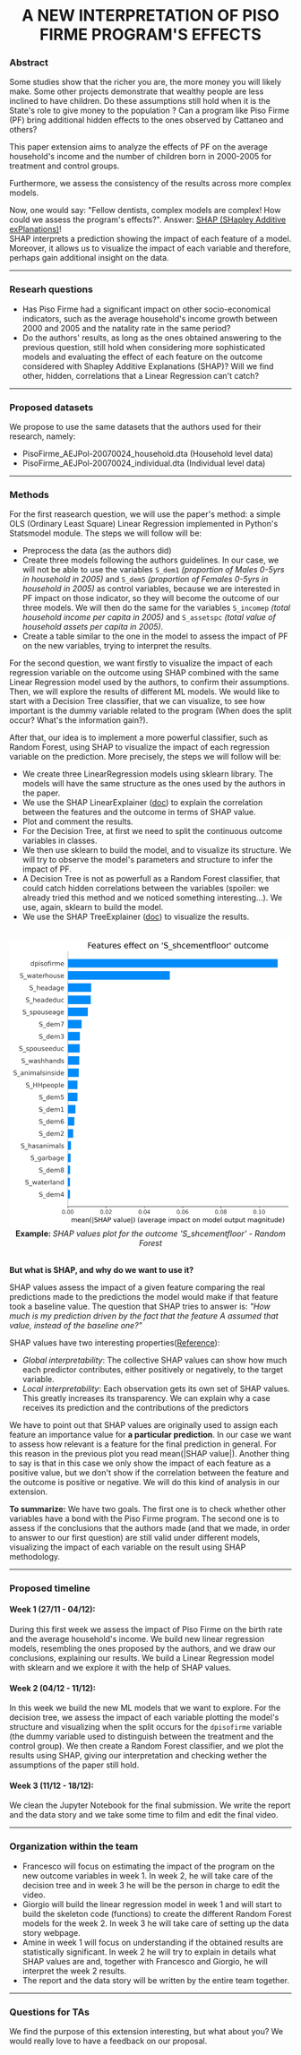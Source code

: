 <div style="text-align: center"><h1>A NEW INTERPRETATION OF PISO FIRME PROGRAM'S EFFECTS</h1></div>

### Abstract


Some studies show that the richer you are, the more money you will likely make. Some other projects demonstrate that wealthy people are less inclined to have children. Do these assumptions still hold when it is the State's role to give money to the population ?  Can a program like Piso Firme (PF) bring additional hidden effects to the ones observed by Cattaneo and others?

This paper extension aims to analyze the effects of PF on the  average household's income and the number of children born in 2000-2005 for treatment and control groups. 

Furthermore, we assess the consistency of the results across more complex models.

Now, one would say: "Fellow dentists, complex models are complex! How could we assess the program's effects?". Answer:  <a href="https://papers.nips.cc/paper/2017/file/8a20a8621978632d76c43dfd28b67767-Paper.pdf"> SHAP (SHapley Additive exPlanations)</a>!  
SHAP interprets a prediction showing the impact of each feature of a model. Moreover, it allows us to visualize the impact of each variable and therefore, perhaps gain additional insight on the data.

---

### Researh questions

- Has Piso Firme had a significant impact on other socio-economical indicators, such as the average household's income growth between 2000 and 2005 and the natality rate in the same period?
- Do the authors' results, as long as the ones obtained answering to the previous question, still hold when considering more sophisticated models and evaluating the effect of each feature on the outcome considered with Shapley Additive Explanations (SHAP)? Will we find other, hidden, correlations that a Linear Regression can't catch?

---

### Proposed datasets

We propose to use the same datasets that the authors used for their research, namely:

- PisoFirme_AEJPol-20070024_household.dta (Household level data)
- PisoFirme_AEJPol-20070024_individual.dta (Individual level data)

---

### Methods

For the first reasearch question, we will use the paper's method: a simple OLS (Ordinary Least Square) Linear Regression implemented in Python's Statsmodel module. The steps we will follow will be:

- Preprocess the data (as the authors did)
- Create three models following the authors guidelines. In our case, we will not be able to use the variables `S_dem1` *(proportion of Males 0-5yrs in household in 2005)* and `S_dem5` *(proportion of Females 0-5yrs in household in 2005)* as control variables, because we are interested in PF impact on those indicator, so they will become the outcome of our three models. We will then do the same for the variables `S_incomep` *(total household income per capita in 2005)* and `S_assetspc` *(total value of household assets per capita in 2005)*.
- Create a table similar to the one in the model to assess the impact of PF on the new variables, trying to interpret the results.

For the second question, we want firstly to visualize the impact of each regression variable on the outcome using SHAP combined with the same Linear Regression model used by the authors, to confirm their assumptions. Then, we will explore the results of different ML models. We would like to start with a Decision Tree classifier, that we can visualize, to see how important is the dummy variable related to the program (When does the split occur? What's the information gain?).

After that, our idea is to implement a more powerful classifier, such as Random Forest, using SHAP to visualize the impact of each regression variable on the prediction. More precisely, the steps we will follow will be:

- We create three LinearRegression models using sklearn library. The models will have the same structure as the ones used by the authors in the paper.
- We use the SHAP LinearExplainer (<a href="https://shap.readthedocs.io/en/latest/generated/shap.LinearExplainer.html#shap.LinearExplainer">doc</a>) to explain the correlation between the features and the outcome in terms of SHAP value. 
- Plot and comment the results.
- For the Decision Tree, at first we need to split the continuous outcome variables in classes.
- We then use sklearn to build the model, and to visualize its structure. We will try to observe the model's parameters and structure to infer the impact of PF.
- A Decision Tree is not as powerfull as a Random Forest classifier, that could catch hidden correlations between the variables (spoiler: we already tried this method and we noticed something interesting...). We use, again, sklearn to build the model.
- We use the SHAP TreeExplainer (<a href="https://shap.readthedocs.io/en/latest/generated/shap.TreeExplainer.html#shap.TreeExplainer">doc</a>) to visualize the results.

<br />
<div style="text-align: center">
    <img src='./summary_plot1.jpg' style="width: 600px;">
    <br />
    <b>Example: </b>
    <i>SHAP values plot for the outcome 'S_shcementfloor' - Random Forest</i>
</div>
<br />



__But what is SHAP, and why do we want to use it?__ 

SHAP values assess the impact of a given feature comparing the real predictions made to the predictions the model would make if that feature took a baseline value.
The question that SHAP tries to answer is: _"How much is my prediction driven by the fact that the feature A assumed that value, instead of the baseline one?"_

SHAP values have two interesting properties(<a href="https://towardsdatascience.com/explain-your-model-with-the-shap-values-bc36aac4de3d">Reference</a>):

- *Global interpretability*: The collective SHAP values can show how much each predictor contributes, either positively or negatively, to the target variable.
- *Local interpretability*: Each observation gets its own set of SHAP values. This greatly increases its transparency. We can explain why a case receives its prediction and the contributions of the predictors

We have to point out that SHAP values are originally used to assign each feature an importance value for **a particular prediction**. In our case we want to assess how relevant is a feature for the final prediction in general. For this reason
in the previous plot you read mean(|SHAP value|). Another thing to say is that in this case we only show the impact of each feature as a positive value, but we don't show if the correlation between the feature and the outcome is positive or negative. We will do this kind of analysis in our extension.

__To summarize:__ We have two goals. The first one is to check whether other variables have a bond with the Piso Firme program. The second one is to assess if the conclusions that the authors made (and that we made, in order to answer to our first question) are still valid under different models, visualizing the impact of each variable on the result using SHAP methodology.

___

### Proposed timeline

#### Week 1 (27/11 - 04/12):

During this first week we assess the impact of Piso Firme on the birth rate and the average household's income. 
We build new linear regression models, resembling the ones proposed by the authors, and we draw our conclusions, explaining our results.
We build a Linear Regression model with sklearn and we explore it with the help of SHAP values.

#### Week 2 (04/12 - 11/12):

In this week we build the new ML models that we want to explore. For the decision tree, we assess the impact of each variable plotting the model's structure and visualizing when the split occurs for the `dpisofirme` variable (the dummy variable used to distinguish between the treatment and the control group). We then create a Random Forest classifier, and we plot the results using SHAP, giving our interpretation and checking wether the assumptions of the paper still hold.


#### Week 3 (11/12 - 18/12):

We clean the Jupyter Notebook for the final submission. We write the report and the data story and we take some time to film and edit the final video.

___

### Organization within the team

- Francesco will focus on estimating the impact of the program on the new outcome variables in week 1. In week 2, he will take care of the decision tree and in week 3 he will be the person in charge to edit the video.
- Giorgio will build the linear regression model in week 1 and will start to build the skeleton code (functions) to create the different Random Forest models for the week 2. In week 3 he will take care of setting up the data story webpage.
- Amine in week 1 will focus on understanding if the obtained results are statistically significant. In week 2 he will try to explain in details what SHAP values are and, together with Francesco and Giorgio, he will interpret the week 2 results.
- The report and the data story will be written by the entire team together.

---

### Questions for TAs

We find the purpose of this extension interesting, but what about you? We would really love to have a feedback on our proposal.









